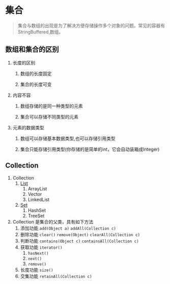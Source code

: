 # 集合

> 集合与数组的出现是为了解决方便存储操作多个对象的问题。常见的容器有 StringBuffered,数组。

## 数组和集合的区别

1. 长度的区别

    1. 数组的长度固定

    2. 集合的长度可变

2. 内容不容

    1. 数组存储的是同一种类型的元素

    2. 集合可以存储不同类型的元素

3. 元素的数据类型

    1. 数组可以存储基本数据类型,也可以存储引用类型

    2. 集合只能存储引用类型(你存储的是简单的int，它会自动装箱成Integer)

## Collection

1. Collection
   1. [List](List.md)
      1. ArrayList
      2. Vector
      3. LinkedList 
   2. [Set](set.md) 
      1. HashSet
      2. TreeSet
2. Collection 是集合的父类，具有如下方法
   1. 添加功能 `add(Object a)` `addAll(Collection c)`
   2. 删除功能 `clear()` `remove(Object)` `clearAll(Collection c)`
   3. 判断功能 `contains(Object c)` `containsAll(Collection c)`
   4. 获取功能 `iterator()`
      1. `hasNext()`
      2. `next()`
      3. `remove()`
   5. 长度功能 `size()`
   6. 交集功能 `retainAll(Collection c)`

